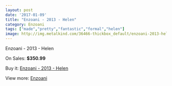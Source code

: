 ```yaml
---
layout: post
date: '2017-01-09'
title: "Enzoani - 2013 - Helen"
category: Enzoani
tags: ["made","pretty","fantastic","formal","helen"]
image: http://img.metalkind.com/36466-thickbox_default/enzoani-2013-helen.jpg
---
```

Enzoani - 2013 - Helen

On Sales: **$350.99**
<a href="https://www.metalkind.com/en/enzoani/11605-enzoani-2013-helen.html"><amp-img layout="responsive" width="600" height="600" src="//img.metalkind.com/36466-thickbox_default/enzoani-2013-helen.jpg" alt="Enzoani - 2013 - Helen 0" /></a>
<a href="https://www.metalkind.com/en/enzoani/11605-enzoani-2013-helen.html"><amp-img layout="responsive" width="600" height="600" src="//img.metalkind.com/36467-thickbox_default/enzoani-2013-helen.jpg" alt="Enzoani - 2013 - Helen 1" /></a>
<a href="https://www.metalkind.com/en/enzoani/11605-enzoani-2013-helen.html"><amp-img layout="responsive" width="600" height="600" src="//img.metalkind.com/36469-thickbox_default/enzoani-2013-helen.jpg" alt="Enzoani - 2013 - Helen 2" /></a>
<a href="https://www.metalkind.com/en/enzoani/11605-enzoani-2013-helen.html"><amp-img layout="responsive" width="600" height="600" src="//img.metalkind.com/36471-thickbox_default/enzoani-2013-helen.jpg" alt="Enzoani - 2013 - Helen 3" /></a>
<a href="https://www.metalkind.com/en/enzoani/11605-enzoani-2013-helen.html"><amp-img layout="responsive" width="600" height="600" src="//img.metalkind.com/36473-thickbox_default/enzoani-2013-helen.jpg" alt="Enzoani - 2013 - Helen 4" /></a>

Buy it: [Enzoani - 2013 - Helen](https://www.metalkind.com/en/enzoani/11605-enzoani-2013-helen.html "Enzoani - 2013 - Helen")

View more: [Enzoani](https://www.metalkind.com/en/46-enzoani "Enzoani")